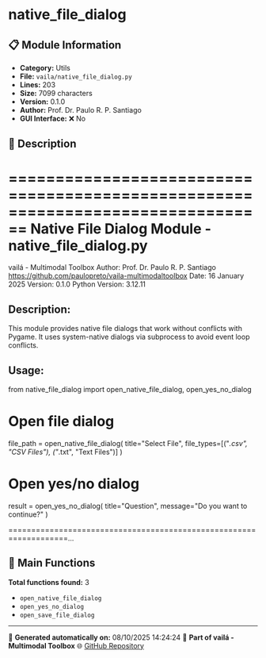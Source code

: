 # native_file_dialog

## 📋 Module Information

- **Category:** Utils
- **File:** `vaila/native_file_dialog.py`
- **Lines:** 203
- **Size:** 7099 characters
- **Version:** 0.1.0
- **Author:** Prof. Dr. Paulo R. P. Santiago
- **GUI Interface:** ❌ No

## 📖 Description


================================================================================
Native File Dialog Module - native_file_dialog.py
================================================================================
vailá - Multimodal Toolbox
Author: Prof. Dr. Paulo R. P. Santiago
https://github.com/paulopreto/vaila-multimodaltoolbox
Date: 16 January 2025
Version: 0.1.0
Python Version: 3.12.11

Description:
------------
This module provides native file dialogs that work without conflicts with Pygame.
It uses system-native dialogs via subprocess to avoid event loop conflicts.

Usage:
------
from native_file_dialog import open_native_file_dialog, open_yes_no_dialog

# Open file dialog
file_path = open_native_file_dialog(
    title="Select File",
    file_types=[("*.csv", "CSV Files"), ("*.txt", "Text Files")]
)

# Open yes/no dialog
result = open_yes_no_dialog(
    title="Question",
    message="Do you want to continue?"
)

===================================================================...

## 🔧 Main Functions

**Total functions found:** 3

- `open_native_file_dialog`
- `open_yes_no_dialog`
- `open_save_file_dialog`




---

📅 **Generated automatically on:** 08/10/2025 14:24:24
🔗 **Part of vailá - Multimodal Toolbox**
🌐 [GitHub Repository](https://github.com/vaila-multimodaltoolbox/vaila)
